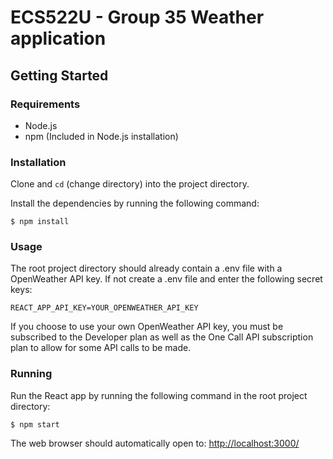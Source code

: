# ECS522U - Group 35 Weather application

## Getting Started

### Requirements

- Node.js
- npm (Included in Node.js installation)

### Installation

Clone and `cd` (change directory) into the project directory.

Install the dependencies by running the following command:

```
$ npm install
```

### Usage

The root project directory should already contain a .env file with a OpenWeather API key. If not create a .env file and enter the following secret keys:

```env
REACT_APP_API_KEY=YOUR_OPENWEATHER_API_KEY
```

If you choose to use your own OpenWeather API key, you must be subscribed to the Developer plan as well as the One Call API subscription plan to allow for some API calls to be made.

### Running

Run the React app by running the following command in the root project directory:

```
$ npm start
```

The web browser should automatically open to: [http://localhost:3000/](http://localhost:3000)
